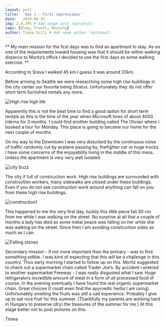 ```yaml
---
layout: post
title:  'Day 1 – First impressions'
date:   2019-06-25
img: 2.0.JPG # Add image post (optional)
tags: [Blog, Travel, Housing]
author: Timea Szili # Add name author (optional)
---
```


** My main mission for the first days was to find an apartment to stay.
As on one of the requirements toward housing was that it should be within walking distance to Moritz’s office I decided to use the first days as some walking exercise. **

According to Srava I walked 45 km I guess it was around 20km.

Before arriving to Seattle we were researching some high rise buildings in the city center our favorite being Stratus. Unfortunately they do not offer short term furnished rentals any more. 


![High rise high life]({{site.baseurl}}/assets/img/1.3.jpg)

Apparently this is not the best time to find a good option for short term rentals as this is the time of the year when Microsoft hires of about 4000 interns for 3 months. 
I could find another building called The Olivian where I booked a tour for Monday. This place is going to became our home for the next couple of months. 

On my way to the Downtown I was very disturbed by the continuous noise of traffic randomly cut by airplane passing by, firefighter car or huge trucks. I have some concerns of the enjoyability living in the middle of this mess. Unless the apartment is very very well isolated.

![city buzz]({{site.baseurl}}/assets/img/1.4.jpg)

The city if full of construction work. High rise buildings are surrounded with construction workers, many sidewalks are closed under these buildings. Even if you do not see construction work around anything can fall on you from these high rise buildings. 

![construction1]({{site.baseurl}}/assets/img/1.5a.jpg)

This happened to me the very first day, luckily this little piece fall 30 cm from me while I was walking on the street. No surprise at all that a couple of months a lady has died as some metal peace was falling on her while she was walking on the street. Since then I am avoiding construction sides as much as I can.


![Falling stones]({{site.baseurl}}/assets/img/1.5.jpg)


Secondary mission - if not more important than the primary - was to find something edible. I was kind of expecting that this will be a challenge in this country. Thus early morning I started to follow up on this. Moritz suggested to check out a supermarket chain called Trader Joe’s. By accident I entered to another supermarket Freeway - I was really disgusted what I saw. Huge refrigerators incredible amount of meat in a form of all processed food of course. 
In the evening eventually  I have found the real organic supermarket chain. Great choices (I could even find the ayurvedic herbs I am using). Unfortunately smelling the fruits was still a sad experience. Probably I give up to eat nice fruit for this summer. (Thankfully my parents are working hard in Hungary to preserve (dry) the treasures of the summer for me.) At this stage better not to post pictures on this.

Timea
